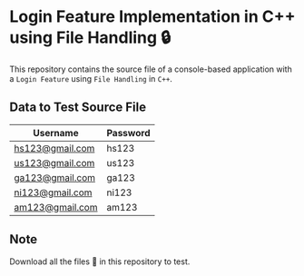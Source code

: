 # Login Feature Implementation in C++ using File Handling 🔒
This repository contains the source file of a console-based application with a `Login Feature` using `File Handling` in `C++`.

## Data to Test Source File
|Username|Password|
|-|-|
|hs123@gmail.com|hs123|
|us123@gmail.com|us123|
|ga123@gmail.com|ga123|
|ni123@gmail.com|ni123|
|am123@gmail.com|am123|

## Note
Download all the files 📂 in this repository to test.
